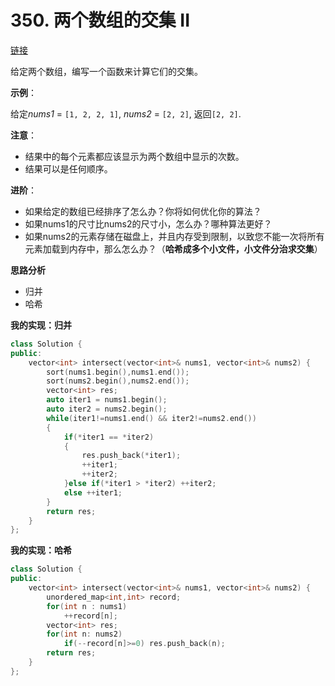 # 350. 两个数组的交集 II

[链接](https://leetcode-cn.com/problems/intersection-of-two-arrays-ii/description/)

给定两个数组，编写一个函数来计算它们的交集。

**示例**：

给定*nums1* = `[1, 2, 2, 1]`, *nums2* = `[2, 2]`, 返回`[2, 2]`. 

**注意**：

- 结果中的每个元素都应该显示为两个数组中显示的次数。
- 结果可以是任何顺序。

**进阶**：

- 如果给定的数组已经排序了怎么办？你将如何优化你的算法？
- 如果nums1的尺寸比nums2的尺寸小，怎么办？哪种算法更好？
- 如果nums2的元素存储在磁盘上，并且内存受到限制，以致您不能一次将所有元素加载到内存中，那么怎么办？（**哈希成多个小文件，小文件分治求交集**） 

**思路分析**

- 归并
- 哈希

**我的实现：归并**

```c++
class Solution {
public:
    vector<int> intersect(vector<int>& nums1, vector<int>& nums2) {
        sort(nums1.begin(),nums1.end());
        sort(nums2.begin(),nums2.end());
        vector<int> res;
        auto iter1 = nums1.begin();
        auto iter2 = nums2.begin();
        while(iter1!=nums1.end() && iter2!=nums2.end())
        {
            if(*iter1 == *iter2)
            {
                res.push_back(*iter1);
                ++iter1;
                ++iter2;
            }else if(*iter1 > *iter2) ++iter2;
            else ++iter1;
        }
        return res;
    }
};
```

**我的实现：哈希**

```c++
class Solution {
public:
    vector<int> intersect(vector<int>& nums1, vector<int>& nums2) {
        unordered_map<int,int> record;
        for(int n : nums1)
            ++record[n];
        vector<int> res;
        for(int n: nums2)
            if(--record[n]>=0) res.push_back(n);
        return res;
    }
};
```



